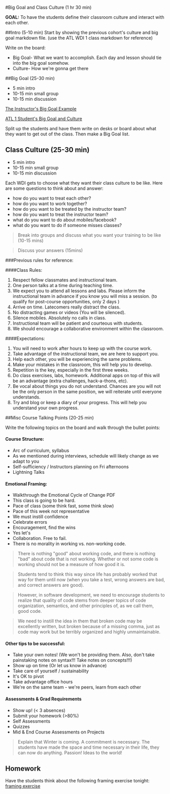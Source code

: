 #Big Goal and Class Culture (1 hr 30 min)

**GOAL:** To have the students define their classroom culture and interact with each other.


##Intro (5-10 min)
Start by showing the previous cohort's culture and big goal markdown file. (use the ATL WDI 1 class markdown for reference)

Write on the board:
- Big Goal- What we want to accomplish. Each day and lesson should tie into the big goal somehow.
- Culture- How we're gonna get there

##Big Goal (25-30 min)
- 5 min intro
- 10-15 min small group
- 10-15 min discussion

[The Instructor's Big Goal Example](https://github.com/marcwright/WDI_ATL_1_Instructors/blob/master/REPO%20-%20DC%20-%20Instructors/big_goal.md)

[ATL 1 Student's Big Goal and Culture](https://github.com/marcwright/WDI_ATL_1_Students/blob/master/big_goal.md)

Split up the students and have them write on desks or board about what they want to get out of the class. Then make a Big Goal list.


## Class Culture (25-30 min)
- 5 min intro
- 10-15 min small group
- 10-15 min discussion

Each WDI gets to choose what they want their class culture to be like. Here are some questions to think about and answer:

- how do you want to treat each other?
- how do you want to work together?
- how do you want to be treated by the instructor team?
- how do you want to treat the instructor team?
- what do you want to do about mobiles/facebook?
- what do you want to do if someone misses classes?


> Break into groups and discuss what you want your training to be like (10-15 mins)

> Discuss your answers (15mins)

###Previous rules for reference:

####Class Rules:

  1. Respect fellow classmates and instructional team.
  2. One person talks at a time during teaching time.
  3. We expect you to attend all lessons and labs. Please inform the instructional team in advance if you know you will miss a session. (to qualify for post-course opportunities, only 2 days )
  4. Arrive on time. Latecomers really distract the class.
  5. No distracting games or videos (You will be silenced).
  6. Silence mobiles. Absolutely no calls in class.
  7. Instructional team will be patient and courteous with students.
  8. We should encourage a collaborative environment within the classroom.

####Expectations:

  1. You will need to work after hours to keep up with the course work.
  2. Take advantage of the instructional team, we are here to support you.
  3. Help each other, you will be experiencing the same problems.
  4. Make your mistakes in the classroom, this will help you to develop.
  5. Repetition is the key, especially in the first three weeks.
  6. Do class exercises, labs, homework. Additional apps on top of this will be an advantage (extra challenges, hack-a-thons, etc).
  7. Be vocal about things you do not understand. Chances are you will not be the only person in the same position, we will reiterate until everyone understands.
  8. Try and blog or keep a diary of your progress. This will help you understand your own progress.



##Misc Course Talking Points (20-25 min)

Write the following topics on the board and walk through the bullet points:

#### Course Structure:
  * Arc of curriculum, syllabus
  * As we mentioned during interviews, schedule will likely change as we adapt to you
  * Self-sufficiency / Instructors planning on Fri afternoons
  * Lightning Talks

#### Emotional Framing:
  * Walkthrough the Emotional Cycle of Change PDF
  * This class is going to be hard.
  * Pace of class (some think fast, some think slow)
  * Pace of this week not representative
  * We must instill confidence
  * Celebrate errors
  * Encouragement, find the wins
  * Yes let's
  * Collaboration. Free to fail.
  * There is no morality in working vs. non-working code.
		
>There is nothing "good" about working code, and there is nothing "bad" about code that is not working. Whether or not some code is working should not be a measure of how good it is. 
		
> Students tend to think this way since life has probably worked that way for them until now (when you take a test, wrong answers are bad, and correct answers are good). 
		
> However, in software development, we need to encourage students to realize that quality of code stems from deeper topics of code organization, semantics, and other principles of, as we call them, good code. 
		
> We need to instill the idea in them that broken code may be excellently written, but broken because of a missing comma, just as code may work but be terribly organized and highly unmaintainable.
	

#### Other tips to be successful: 
  * Take your own notes! (We won't be providing them. Also, don't take painstaking notes on syntax!!! Take notes on concepts!!!)
  * Show up on time (Or let us know in advance)
  * Take care of yourself / sustainability
  * It's OK to pivot
  * Take advantage office hours
  * We're on the same team - we're peers, learn from each other

#### Assessments & Grad Requirements 
  * Show up! (< 3 absences)
  * Submit your homework (>80%)
  * Self Assessments
  * Quizzes
  * Mid & End Course Assessments on Projects

> Explain that Winter is coming. A commitment is necessary. The students have made the space and time necessary in their life, they can now do anything. Passion! Ideas to the world!

## Homework
Have the students think about the following framing exercise tonight: [framing exercise](https://github.com/marcwright/framing/blob/master/README.md)


